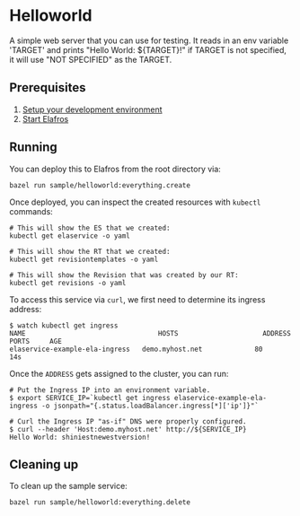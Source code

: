 # Helloworld

A simple web server that you can use for testing. It reads in an
env variable 'TARGET' and prints "Hello World: ${TARGET}!" if
TARGET is not specified, it will use "NOT SPECIFIED" as the TARGET.

## Prerequisites

1. [Setup your development environment](../DEVELOPMENT.md#getting-started)
2. [Start Elafros](../README.md#start-elafros)

## Running

You can deploy this to Elafros from the root directory via:
```shell
bazel run sample/helloworld:everything.create
```

Once deployed, you can inspect the created resources with `kubectl` commands:

```shell
# This will show the ES that we created:
kubectl get elaservice -o yaml

# This will show the RT that we created:
kubectl get revisiontemplates -o yaml

# This will show the Revision that was created by our RT:
kubectl get revisions -o yaml

```

To access this service via `curl`, we first need to determine its ingress address:
```shell
$ watch kubectl get ingress
NAME                                 HOSTS                     ADDRESS   PORTS     AGE
elaservice-example-ela-ingress   demo.myhost.net             80        14s
```

Once the `ADDRESS` gets assigned to the cluster, you can run:

```shell
# Put the Ingress IP into an environment variable.
$ export SERVICE_IP=`kubectl get ingress elaservice-example-ela-ingress -o jsonpath="{.status.loadBalancer.ingress[*]['ip']}"`

# Curl the Ingress IP "as-if" DNS were properly configured.
$ curl --header 'Host:demo.myhost.net' http://${SERVICE_IP}
Hello World: shiniestnewestversion!
```

## Cleaning up

To clean up the sample service:

```shell
bazel run sample/helloworld:everything.delete
```
